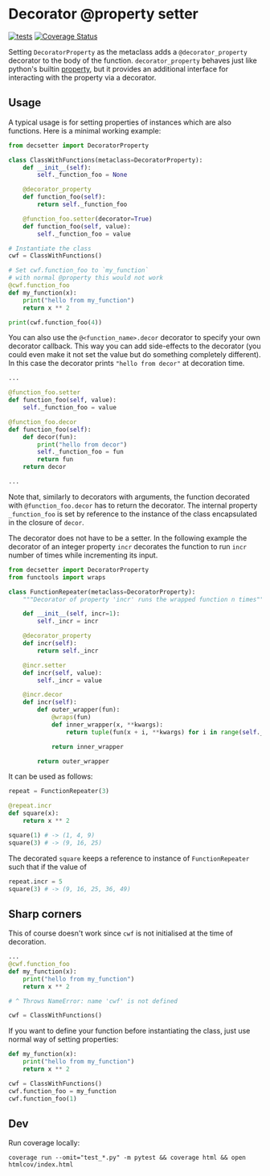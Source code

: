 # Decorator @property setter

[![tests](https://github.com/MarcinKonowalczyk/decsetter/actions/workflows/main.yml/badge.svg)](https://github.com/MarcinKonowalczyk/decsetter/actions/workflows/main.yml) [![Coverage Status](https://coveralls.io/repos/github/MarcinKonowalczyk/decsetter/badge.svg?branch=master)](https://coveralls.io/github/MarcinKonowalczyk/decsetter?branch=master)


Setting `DecoratorProperty` as the metaclass adds a `@decorator_property` decorator to the body of the function. `decorator_property` behaves just like python's builtin [property](https://docs.python.org/3/library/functions.html#property), but it provides an additional interface for interacting with the property via a decorator.


## Usage

A typical usage is for setting properties of instances which are also functions. Here is a minimal working example:

```python
from decsetter import DecoratorProperty

class ClassWithFunctions(metaclass=DecoratorProperty):
    def __init__(self):
        self._function_foo = None

    @decorator_property
    def function_foo(self):
        return self._function_foo

    @function_foo.setter(decorator=True)
    def function_foo(self, value):
        self._function_foo = value

# Instantiate the class
cwf = ClassWithFunctions()

# Set cwf.function_foo to `my_function`
# with normal @property this would not work
@cwf.function_foo
def my_function(x):
    print("hello from my_function")
    return x ** 2

print(cwf.function_foo(4))
```

You can also use the `@<function_name>.decor` decorator to specify your own decorator callback. This way you can add side-effects to the decorator (you could even make it not set the value but do something completely different). In this case the decorator prints `"hello from decor"` at decoration time.

```python
...

@function_foo.setter
def function_foo(self, value):
    self._function_foo = value

@function_foo.decor
def function_foo(self):
    def decor(fun):
        print("hello from decor")
        self._function_foo = fun
        return fun
    return decor

...
```

Note that, similarly to decorators with arguments, the function decorated with `@function_foo.decor` has to return the decorator. The internal property `_function_foo` is set by reference to the instance of the class encapsulated in the closure of `decor`.


The decorator does not have to be a setter. In the following example the decorator of an integer property `incr` decorates the function to run `incr` number of times while incrementing its input.

```python
from decsetter import DecoratorProperty
from functools import wraps

class FunctionRepeater(metaclass=DecoratorProperty):
    """Decorator of property 'incr' runs the wrapped function n times"""

    def __init__(self, incr=1):
        self._incr = incr

    @decorator_property
    def incr(self):
        return self._incr

    @incr.setter
    def incr(self, value):
        self._incr = value

    @incr.decor
    def incr(self):
        def outer_wrapper(fun):
            @wraps(fun)
            def inner_wrapper(x, **kwargs):
                return tuple(fun(x + i, **kwargs) for i in range(self._incr))

            return inner_wrapper

        return outer_wrapper
```

It can be used as follows:

```python
repeat = FunctionRepeater(3)

@repeat.incr
def square(x):
    return x ** 2

square(1) # -> (1, 4, 9)
square(3) # -> (9, 16, 25)
```

The decorated `square` keeps a reference to instance of `FunctionRepeater` such that if the value of 

```python
repeat.incr = 5
square(3) # -> (9, 16, 25, 36, 49)
```

## Sharp corners

This of course doesn't work since `cwf` is not initialised at the time of decoration.

```python
...
@cwf.function_foo
def my_function(x):
    print("hello from my_function")
    return x ** 2

# ^ Throws NameError: name 'cwf' is not defined

cwf = ClassWithFunctions()
```

If you want to define your function before instantiating the class, just use normal way of setting properties:

```python
def my_function(x):
    print("hello from my_function")
    return x ** 2

cwf = ClassWithFunctions()
cwf.function_foo = my_function
cwf.function_foo(1)
```


## Dev

Run coverage locally:
```
coverage run --omit="test_*.py" -m pytest && coverage html && open htmlcov/index.html 
```
